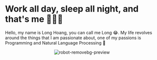# Work all day, sleep all night, and that's me 👋😊👋

Hello, my name is Long Hoang, you can call me Long 😂. My life revolves around the things that I am passionate about, one of my passions is Programming and Natural Language Processing 🤖
<p align="center">
  <img src="https://user-images.githubusercontent.com/121651344/222487159-05720f3e-0170-4982-8610-427b9cab770f.png" alt="robot-removebg-preview">
</p>
